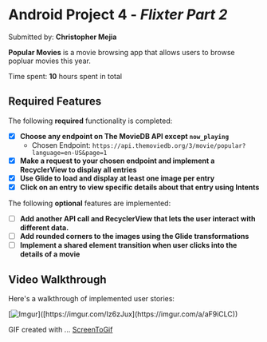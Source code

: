 # Android Project 4 - *Flixter Part 2*

Submitted by: **Christopher Mejia**

**Popular Movies** is a movie browsing app that allows users to browse popluar movies this year.

Time spent: **10** hours spent in total

## Required Features

The following **required** functionality is completed:

- [X] **Choose any endpoint on The MovieDB API except `now_playing`**
  - Chosen Endpoint: `https://api.themoviedb.org/3/movie/popular?language=en-US&page=1`
- [X] **Make a request to your chosen endpoint and implement a RecyclerView to display all entries**
- [X] **Use Glide to load and display at least one image per entry**
- [X] **Click on an entry to view specific details about that entry using Intents**

The following **optional** features are implemented:

- [ ] **Add another API call and RecyclerView that lets the user interact with different data.** 
- [ ] **Add rounded corners to the images using the Glide transformations**
- [ ] **Implement a shared element transition when user clicks into the details of a movie**

## Video Walkthrough

Here's a walkthrough of implemented user stories:

[![Imgur]([https://imgur.com/Iz6zJux](https://imgur.com/a/aF9iCLC))]([https://imgur.com/Iz6zJux](https://imgur.com/a/aF9iCLC))

<!-- Replace this with whatever GIF tool you used! -->
GIF created with ... [ScreenToGif](https://www.screentogif.com/)
<!-- Recommended tools:
[Kap](https://getkap.co/) for macOS
[ScreenToGif](https://www.screentogif.com/) for Windows
[peek](https://github.com/phw/peek) for Linux. -->
